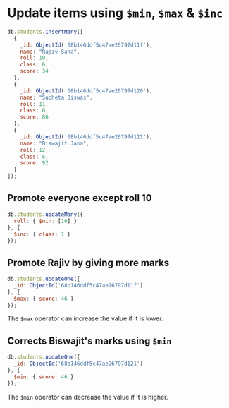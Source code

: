 # Update items using `$min`, `$max` & `$inc`

```js
db.students.insertMany([
  {
    _id: ObjectId('68b146ddf5c47ae26797d11f'),
    name: "Rajiv Saha",
    roll: 10,
    class: 6,
    score: 34
  },
  {
    _id: ObjectId('68b146ddf5c47ae26797d120'),
    name: "Sucheta Biswas",
    roll: 11,
    class: 6,
    score: 86
  },
  {
    _id: ObjectId('68b146ddf5c47ae26797d121'),
    name: "Biswajit Jana",
    roll: 12,
    class: 6,
    score: 92
  }
]);
```

## Promote everyone except roll 10

```js
db.students.updateMany({
  roll: { $nin: [10] }
}, {
  $inc: { class: 1 }
});
```

## Promote Rajiv by giving more marks

```js
db.students.updateOne({
  _id: ObjectId('68b146ddf5c47ae26797d11f')
}, {
  $max: { score: 46 }
});
```

The `$max` operator can increase the value if it is lower.

## Corrects Biswajit's marks using `$min`

```js
db.students.updateOne({
  _id: ObjectId('68b146ddf5c47ae26797d121')
}, {
  $min: { score: 46 }
});
```

The `$min` operator can decrease the value if it is higher.
